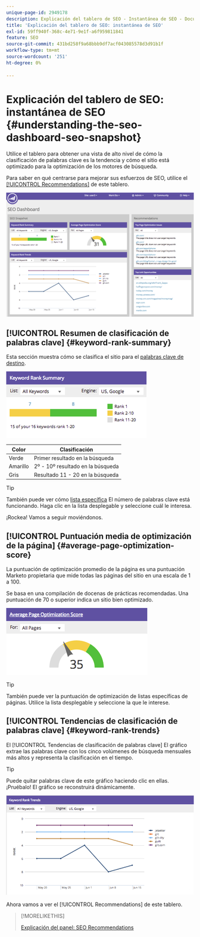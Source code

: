 ```yaml
---
unique-page-id: 2949178
description: Explicación del tablero de SEO - Instantánea de SEO - Documentos de Marketo - Documentación del producto
title: 'Explicación del tablero de SEO: instantánea de SEO'
exl-id: 59ff940f-368c-4e71-9e1f-a6f959811841
feature: SEO
source-git-commit: 431bd258f9a68bbb9df7acf043085578d3d91b1f
workflow-type: tm+mt
source-wordcount: '251'
ht-degree: 0%

---
```


# Explicación del tablero de SEO: instantánea de SEO {#understanding-the-seo-dashboard-seo-snapshot}

Utilice el tablero para obtener una vista de alto nivel de cómo la clasificación de palabras clave es la tendencia y cómo el sitio está optimizado para la optimización de los motores de búsqueda.

Para saber en qué centrarse para mejorar sus esfuerzos de SEO, utilice el [[!UICONTROL Recommendations]](/help/marketo/product-docs/additional-apps/seo/understanding-seo/understanding-the-seo-dashboard-seo-recommendations.md) de este tablero.

![](assets/image2014-9-17-21-3a32-3a22.png)

## [!UICONTROL Resumen de clasificación de palabras clave] {#keyword-rank-summary}

Esta sección muestra cómo se clasifica el sitio para el [palabras clave de destino](/help/marketo/product-docs/additional-apps/seo/keywords/seo-add-keywords.md).

![](assets/image2014-9-17-21-3a34-3a5.png)

| Color | Clasificación |
|---|---|
| Verde | Primer resultado en la búsqueda |
| Amarillo | 2º - 10º resultado en la búsqueda |
| Gris | Resultado 11 - 20 en la búsqueda |

>[!TIP]
>
>También puede ver cómo [lista específica](/help/marketo/product-docs/additional-apps/seo/keywords/seo-add-remove-keywords-from-a-list.md) El número de palabras clave está funcionando. Haga clic en la lista desplegable y seleccione cuál le interesa.

¡Rockea! Vamos a seguir moviéndonos.

## [!UICONTROL Puntuación media de optimización de la página] {#average-page-optimization-score}

La puntuación de optimización promedio de la página es una puntuación Marketo propietaria que mide todas las páginas del sitio en una escala de 1 a 100.

Se basa en una compilación de docenas de prácticas recomendadas. Una puntuación de 70 o superior indica un sitio bien optimizado.

![](assets/image2014-9-17-21-3a35-3a55.png)

>[!TIP]
>
>También puede ver la puntuación de optimización de listas específicas de páginas. Utilice la lista desplegable y seleccione la que le interese.

## [!UICONTROL Tendencias de clasificación de palabras clave] {#keyword-rank-trends}

El [!UICONTROL Tendencias de clasificación de palabras clave] El gráfico extrae las palabras clave con los cinco volúmenes de búsqueda mensuales más altos y representa la clasificación en el tiempo.

>[!TIP]
>
>Puede quitar palabras clave de este gráfico haciendo clic en ellas. ¡Pruébalo! El gráfico se reconstruirá dinámicamente.

![](assets/image2014-9-17-21-3a37-3a1.png)

Ahora vamos a ver el [!UICONTROL Recommendations] de este tablero.

>[!MORELIKETHIS]
>
>[Explicación del panel: SEO Recommendations](/help/marketo/product-docs/additional-apps/seo/understanding-seo/understanding-the-seo-dashboard-seo-recommendations.md)
